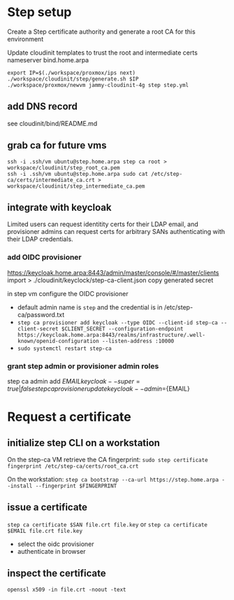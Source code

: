 # Step setup

Create a Step certificate authority and generate a root CA for this environment

Update cloudinit templates to trust the root and intermediate certs
nameserver bind.home.arpa

```
export IP=$(./workspace/proxmox/ips next)
./workspace/cloudinit/step/generate.sh $IP
./workspace/proxmox/newvm jammy-cloudinit-4g step step.yml
```

## add DNS record
see cloudinit/bind/README.md

## grab ca for future vms
```
ssh -i .ssh/vm ubuntu@step.home.arpa step ca root > workspace/cloudinit/step_root_ca.pem
ssh -i .ssh/vm ubuntu@step.home.arpa sudo cat /etc/step-ca/certs/intermediate_ca.crt > workspace/cloudinit/step_intermediate_ca.pem
```

## integrate with keycloak

Limited users can request identitity certs for their LDAP email, and provisioner admins can request certs for arbitrary SANs authenticating with their LDAP credentials.

### add OIDC provisioner
https://keycloak.home.arpa:8443/admin/master/console/#/master/clients
import > ./cloudinit/keyclock/step-ca-client.json
copy generated secret

in step vm configure the OIDC provisioner
* default admin name is `step` and the credential is in /etc/step-ca/password.txt
* `step ca provisioner add keycloak --type OIDC --client-id step-ca --client-secret $CLIENT_SECRET --configuration-endpoint https://keycloak.home.arpa:8443/realms/infrastructure/.well-known/openid-configuration --listen-address :10000`
* `sudo systemctl restart step-ca`

### grant step admin or provisioner admin roles
step ca admin add ${EMAIL} keycloak --super=true|false
step ca provisioner update keycloak --admin=${EMAIL}

# Request a certificate
## initialize step CLI on a workstation
On the step-ca VM retrieve the CA fingerprint:
`sudo step certificate fingerprint /etc/step-ca/certs/root_ca.crt`

On the workstation:
`step ca bootstrap --ca-url https://step.home.arpa --install --fingerprint $FINGERPRINT`

## issue a certificate
`step ca certificate $SAN file.crt file.key`
or
`step ca certificate $EMAIL file.crt file.key`

* select the oidc provisioner
* authenticate in browser

## inspect the certificate
`openssl x509 -in file.crt -noout -text`